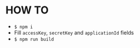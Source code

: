 # HOW TO

* `$ npm i`
* Fill `accessKey`, `secretKey` and `applicationId` fields
* `$ npm run build`
